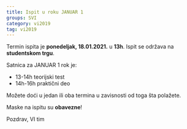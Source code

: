 ```yaml
---
title: Ispit u roku JANUAR 1
groups: SVI
category: vi2019
tag: vi2019
---
```


Termin ispita je **ponedeljak, 18.01.2021.** u **13h**. Ispit se održava na **studentskom trgu**.


Satnica za JANUAR 1 rok je:
- 13-14h teorijski test
- 14h-16h praktični deo

Možete doći u jedan ili oba termina u zavisnosti od toga šta polažete.

Maske na ispitu su **obavezne**!

Pozdrav,
VI tim
